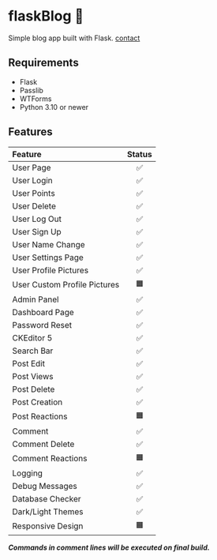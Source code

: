 # flaskBlog 📜

Simple blog app built with Flask.
[contact](https://dogukanurker.com)

## Requirements

- Flask
- Passlib
- WTForms
- Python 3.10 or newer

## Features

| Feature                      | Status |
| :--------------------------- | :----: |
| User Page                    |   ✅   |
| User Login                   |   ✅   |
| User Points                  |   ✅   |
| User Delete                  |   ✅   |
| User Log Out                 |   ✅   |
| User Sign Up                 |   ✅   |
| User Name Change             |   ✅   |
| User Settings Page           |   ✅   |
| User Profile Pictures        |   ✅   |
| User Custom Profile Pictures |   🟧   |
| Admin Panel                  |   ✅   |
| Dashboard Page               |   ✅   |
| Password Reset               |   ✅   |
| CKEditor 5                   |   ✅   |
| Search Bar                   |   ✅   |
| Post Edit                    |   ✅   |
| Post Views                   |   ✅   |
| Post Delete                  |   ✅   |
| Post Creation                |   ✅   |
| Post Reactions               |   🟧   |
| Comment                      |   ✅   |
| Comment Delete               |   ✅   |
| Comment Reactions            |   🟧   |
| Logging                      |   ✅   |
| Debug Messages               |   ✅   |
| Database Checker             |   ✅   |
| Dark/Light Themes            |   ✅   |
| Responsive Design            |   🟧   |

**_Commands in comment lines will be executed on final build._**

